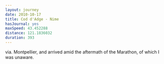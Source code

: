 ```yaml
---
layout: journey
date: 2010-10-17
title: Cod d'Adge - Nime
hasJournal: yes
maxSpeed: 43.452288
distance: 121.1836032
duration: 393
---
```

via. Montpellier, and arrived amid the aftermath of the Marathon, of which I was unaware.
